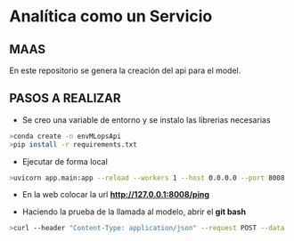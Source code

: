 # Analítica como un Servicio
## MAAS
En este repositorio se genera la creación del api para el model.

## PASOS A REALIZAR

- Se creo una variable de entorno y se instalo las librerias necesarias
```bash
>conda create -n envMLopsApi
>pip install -r requirements.txt
```

- Ejecutar de forma local
```bash
>uvicorn app.main:app --reload --workers 1 --host 0.0.0.0 --port 8008
```

- En la web colocar la url **http://127.0.0.1:8008/ping**

- Haciendo la prueba de la llamada al modelo, abrir el **git bash**
```bash
>curl --header "Content-Type: application/json" --request POST --data '{"duration":"2","month":"3","date":"16","age":"57","balance":"0.452462","pout":"1","job":"4","camp":"1","contact":"2","house":"1"}' http://127.0.0.1:8008/predict
```


